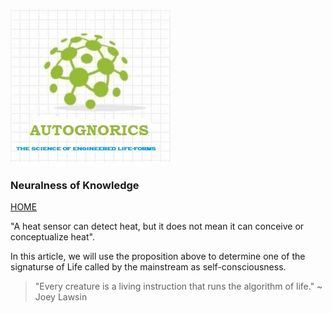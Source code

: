 ![AutoGnorics](gnorics.jpg)
### Neuralness of Knowledge
[HOME](https://autognorics.github.io/) 

"A heat sensor can detect heat, but it does not mean it can conceive or conceptualize heat".

In this article, we will use the proposition above to determine one of the signaturse of Life called by the mainstream as self-consciousness. 



> "Every creature is a living instruction that runs the algorithm of life." ~ Joey Lawsin
